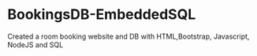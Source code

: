 # BookingsDB-EmbeddedSQL
Created a room booking website and DB with HTML,Bootstrap, Javascript, NodeJS and SQL
